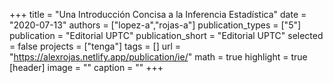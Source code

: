 +++
title = "Una Introducción Concisa a la Inferencia Estadística"
date = "2020-07-13"
authors = ["lopez-a","rojas-a"]
publication_types = ["5"]
publication = "Editorial UPTC"
publication_short = "Editorial UPTC"
selected = false
projects = ["tenga"]
tags = []
url = "https://alexrojas.netlify.app/publication/ie/"
math = true
highlight = true
[header]
image = ""
caption = ""
+++
